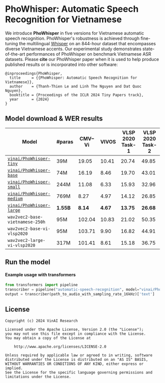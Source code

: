 # PhoWhisper:  Automatic  Speech  Recognition for  Vietnamese


We introduce **PhoWhisper** in five versions for Vietnamese automatic speech recognition. PhoWhisper's robustness is achieved through fine-tuning the multilingual [Whisper](https://github.com/openai/whisper)  on an 844-hour dataset that encompasses diverse Vietnamese accents. Our experimental study demonstrates state-of-the-art performances of PhoWhisper on benchmark Vietnamese ASR datasets. Please **cite** our PhoWhisper paper when it is used to help produce published results or is incorporated into other software:

```
@inproceedings{PhoWhisper,
  title     = {{PhoWhisper: Automatic Speech Recognition for Vietnamese}},
  author    = {Thanh-Thien Le and Linh The Nguyen and Dat Quoc Nguyen},
  booktitle = {Proceedings of the ICLR 2024 Tiny Papers track},
  year      = {2024}
}
```

## Model download & WER results

| Model | #paras | CMV–Vi | VIVOS | VLSP 2020 Task-1 | VLSP 2020 Task-2
|---|---|---|---|---|---|
[`vinai/PhoWhisper-tiny`](https://huggingface.co/vinai/PhoWhisper-tiny) | 39M |19.05 |10.41 |20.74 |49.85
[`vinai/PhoWhisper-base`](https://huggingface.co/vinai/PhoWhisper-base) | 74M |16.19 |8.46 |19.70| 43.01
[`vinai/PhoWhisper-small`](https://huggingface.co/vinai/PhoWhisper-small) | 244M |11.08 |6.33 |15.93 |32.96
[`vinai/PhoWhisper-medium`](https://huggingface.co/vinai/PhoWhisper-medium) | 769M |8.27 |4.97 |14.12 |26.85
[`vinai/PhoWhisper-large`](https://huggingface.co/vinai/PhoWhisper-large) | **1.55B** |**8.14** |**4.67** |**13.75** |**26.68**
`wav2vec2-base-vietnamese-250h` |95M |102.04 |10.83 |21.02 |50.35
`wav2vec2-base-vi-vlsp2020` |95M |103.71| 9.90 |16.82 |44.91
`wav2vec2-large-vi-vlsp2020` |317M |101.41 |8.61 |15.18 |36.75

## Run the model

#### Example usage with transformers

```python
from transformers import pipeline
transcriber = pipeline("automatic-speech-recognition", model="vinai/PhoWhisper-small")
output = transcriber(path_to_audio_with_sampling_rate_16kHz)['text']
```



## License

```
Copyright (c) 2024 VinAI Research

Licensed under the Apache License, Version 2.0 (the "License");
you may not use this file except in compliance with the License.
You may obtain a copy of the License at

    http://www.apache.org/licenses/LICENSE-2.0

Unless required by applicable law or agreed to in writing, software
distributed under the License is distributed on an "AS IS" BASIS,
WITHOUT WARRANTIES OR CONDITIONS OF ANY KIND, either express or implied.
See the License for the specific language governing permissions and
limitations under the License.
```
